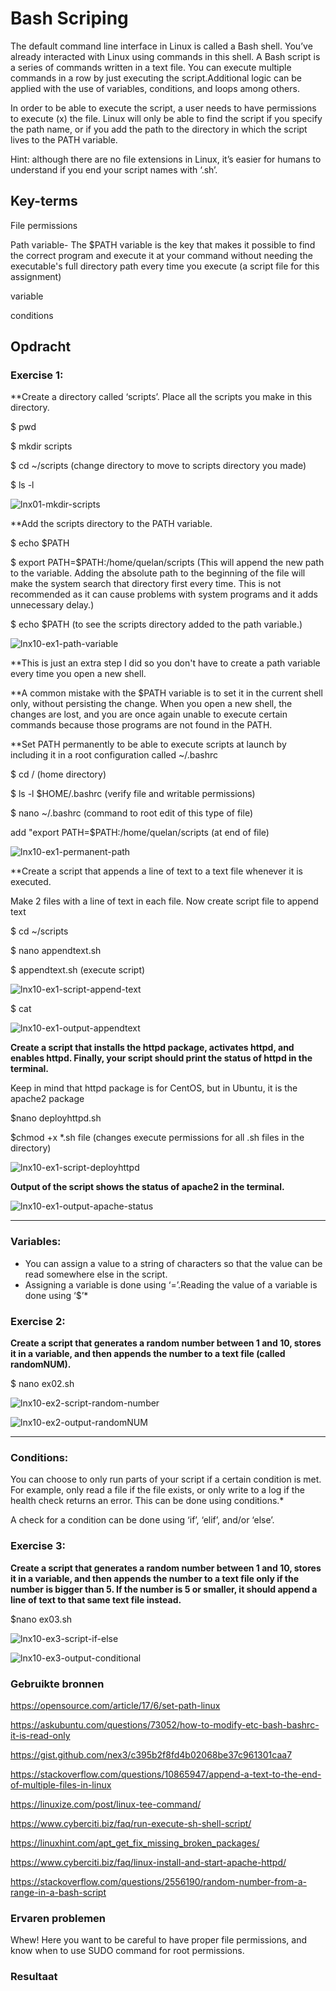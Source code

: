 # Bash Scriping
The default command line interface in Linux is called a Bash shell. You’ve already interacted with Linux using commands in this shell.
A Bash script is a series of commands written in a text file. You can execute multiple commands in a row by just executing the script.Additional logic can be applied with the use of variables, conditions, and loops among others.

In order to be able to execute the script, a user needs to have permissions to execute (x) the file.
Linux will only be able to find the script if you specify the path name, or if you add the path to the directory in which the script lives to the PATH variable.

Hint: although there are no file extensions in Linux, it’s easier for humans to understand if you end your script names with ‘.sh’.

## Key-terms
File permissions

Path variable- The $PATH variable is the key that makes it possible to find the correct program and execute it at your command without needing the executable's full directory path every time you execute (a script file for this assignment)

variable

conditions


## Opdracht

### Exercise 1:

**Create a directory called ‘scripts’. Place all the scripts you make in this directory.

$ pwd

$ mkdir scripts

$ cd ~/scripts (change directory to move to scripts directory you made)

$ ls -l 

![lnx01-mkdir-scripts](https://user-images.githubusercontent.com/4924632/146000908-e252840a-4b1a-46c0-bce9-adbb86b2f250.png)


**Add the scripts directory to the PATH variable.

$ echo $PATH

$ export PATH=$PATH:/home/quelan/scripts (This will append the new path to the variable. Adding the absolute path to the beginning of the file will make the system search that directory first every time. This is not recommended as it can cause problems with system programs and it adds unnecessary delay.)

$ echo $PATH (to see the scripts directory added to the path variable.)

![lnx10-ex1-path-variable](https://user-images.githubusercontent.com/4924632/146003844-3d4719c3-16e3-4de0-bdea-464e31febbc8.png)


**This is just an extra step I did so you don't have to create a path variable every time you open a new shell.

**A common mistake with the $PATH variable is to set it in the current shell only, without persisting the change. When you open a new shell, the changes are lost, and you are once again unable to execute certain commands because those programs are not found in the PATH.

**Set PATH permanently to be able to execute scripts at launch by including it in a root configuration called ~/.bashrc

$ cd /     (home directory)

$ ls -l $HOME/.bashrc (verify file and writable permissions)

$ nano ~/.bashrc (command to root edit of this type of file)

add "export PATH=$PATH:/home/quelan/scripts (at end of file)

![lnx10-ex1-permanent-path](https://user-images.githubusercontent.com/4924632/146005092-9378a34b-7d76-4cdb-9bc2-fef0fa48e3b6.png)


**Create a script that appends a line of text to a text file whenever it is executed.

Make 2 files with a line of text in each file.
Now create script file to append text

$ cd ~/scripts

$ nano appendtext.sh 

$ appendtext.sh (execute script) 

![lnx10-ex1-script-append-text](https://user-images.githubusercontent.com/4924632/146006657-2b2807c7-fab5-4860-9ddc-314b1d4f3bc0.png)

$ cat <test files>

![lnx10-ex1-output-appendtext](https://user-images.githubusercontent.com/4924632/146006961-379eb564-43fc-4607-b041-a6c0cac863fe.png)

**Create a script that installs the httpd package, activates httpd, and enables httpd. Finally, your script should print the status of httpd in the terminal.**

Keep in mind that httpd package is for CentOS, but in Ubuntu, it is the apache2 package

$nano deployhttpd.sh

$chmod +x *.sh file (changes execute permissions for all .sh files in the directory)

![lnx10-ex1-script-deployhttpd](https://user-images.githubusercontent.com/4924632/146009697-32c0f55e-7037-48ca-b1af-dc8fb4848a81.png)

**Output of the script shows the status of apache2 in the terminal.**

![lnx10-ex1-output-apache-status](https://user-images.githubusercontent.com/4924632/146010485-f0d9f8bc-d8a5-47d7-947e-1c7d8e92423c.png)

--------

### Variables:
* You can assign a value to a string of characters so that the value can be read somewhere else in the script.
* Assigning a variable is done using ‘=’.Reading the value of a variable is done using ‘$<insert variable name here>’*

### Exercise 2:
**Create a script that generates a random number between 1 and 10, stores it in a variable, and then appends the number to a text file (called randomNUM).**

$ nano ex02.sh

 ![lnx10-ex2-script-random-number](https://user-images.githubusercontent.com/4924632/146016440-5a2fe640-1226-4515-b072-3d3505f2ffaf.png)
 
 ![lnx10-ex2-output-randomNUM](https://user-images.githubusercontent.com/4924632/146033736-4a1067f4-1ca8-4636-a824-4f8bb2fcaec2.png)

----
### Conditions:
You can choose to only run parts of your script if a certain condition is met. For example, only read a file if the file exists, or only write to a log if the health check returns an error. This can be done using conditions.*

A check for a condition can be done using ‘if’, ‘elif’, and/or ‘else’.

### Exercise 3:
**Create a script that generates a random number between 1 and 10, stores it in a variable, and then appends the number to a text file only if the number is bigger than 5. If the number is 5 or smaller, it should append a line of text to that same text file instead.**

$nano ex03.sh
 
 ![lnx10-ex3-script-if-else](https://user-images.githubusercontent.com/4924632/146034427-b06d03be-d687-4114-acbd-7d222d7ed39c.png)

 ![lnx10-ex3-output-conditional](https://user-images.githubusercontent.com/4924632/146034712-bcfcb05c-f02d-431f-a487-a4cee19048d1.png)


### Gebruikte bronnen
 
https://opensource.com/article/17/6/set-path-linux

https://askubuntu.com/questions/73052/how-to-modify-etc-bash-bashrc-it-is-read-only
 
https://gist.github.com/nex3/c395b2f8fd4b02068be37c961301caa7
 
https://stackoverflow.com/questions/10865947/append-a-text-to-the-end-of-multiple-files-in-linux
 
https://linuxize.com/post/linux-tee-command/
 
https://www.cyberciti.biz/faq/run-execute-sh-shell-script/
 
https://linuxhint.com/apt_get_fix_missing_broken_packages/
 
https://www.cyberciti.biz/faq/linux-install-and-start-apache-httpd/
 
https://stackoverflow.com/questions/2556190/random-number-from-a-range-in-a-bash-script
 
 


### Ervaren problemen
 Whew! 
 Here you want to be careful to have proper file permissions, and know when to use SUDO command for root permissions.

### Resultaat
